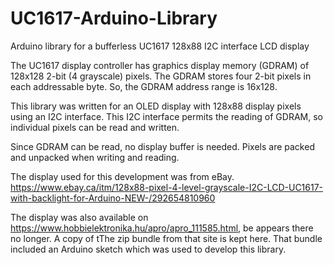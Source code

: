 # UC1617-Arduino-Library
Arduino library for a bufferless UC1617 128x88 I2C interface LCD display

The UC1617 display controller has graphics display memory (GDRAM) of 128x128 2-bit (4 grayscale) pixels. The GDRAM stores four 2-bit pixels in each addressable byte. So, the GDRAM address range is 16x128.

This library was written for an OLED display with 128x88 display pixels using an I2C interface. This I2C interface permits the reading of GDRAM, so individual pixels can be read and written.

Since GDRAM can be read, no display buffer is needed. Pixels are packed and unpacked when writing and reading.

The display used for this development was from eBay.
https://www.ebay.ca/itm/128x88-pixel-4-level-grayscale-I2C-LCD-UC1617-with-backlight-for-Arduino-NEW-/292654810960

The display was also available on https://www.hobbielektronika.hu/apro/apro_111585.html, be appears there no longer.
A copy of tThe zip bundle from that site is kept here. That bundle included an Arduino sketch which was used to develop this library.

